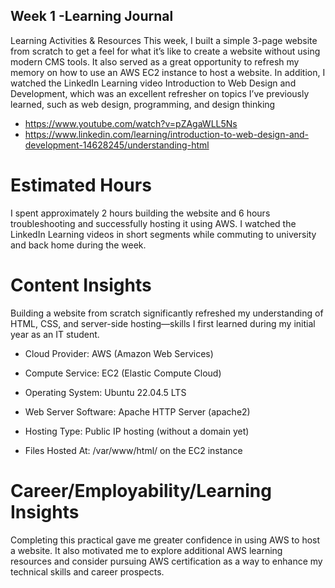 ## ﻿Week 1 -Learning  Journal


Learning Activities & Resources
This week, I built a simple 3-page website from scratch to get a feel for what it’s like to create a website without using modern CMS tools. It also served as a great opportunity to refresh my memory on how to use an AWS EC2 instance to host a website. In addition, I watched the LinkedIn Learning video Introduction to Web Design and Development, which was an excellent refresher on topics I’ve previously learned, such as web design, programming, and design thinking

* https://www.youtube.com/watch?v=pZAgaWLL5Ns
* https://www.linkedin.com/learning/introduction-to-web-design-and-development-14628245/understanding-html


# Estimated Hours
I spent approximately 2 hours building the website and 6 hours troubleshooting and successfully hosting it using AWS. I watched the LinkedIn Learning videos in short segments while commuting to university and back home during the week.

# Content Insights
Building a website from scratch significantly refreshed my understanding of HTML, CSS, and server-side hosting—skills I first learned during my initial year as an IT student.

* Cloud Provider: AWS (Amazon Web Services)

* Compute Service: EC2 (Elastic Compute Cloud)

* Operating System: Ubuntu 22.04.5 LTS

* Web Server Software: Apache HTTP Server (apache2)

* Hosting Type: Public IP hosting (without a domain yet)

* Files Hosted At: /var/www/html/ on the EC2 instance

# Career/Employability/Learning Insights
Completing this practical gave me greater confidence in using AWS to host a website. It also motivated me to explore additional AWS learning resources and consider pursuing AWS certification as a way to enhance my technical skills and career prospects.
